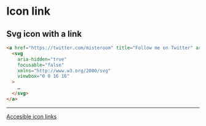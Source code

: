 # Icon link

## Svg icon with a link

```html
<a href="https://twitter.com/misteroom" title="Follow me on Twitter" aria-label="Follow me on Twitter">
  <svg
    aria-hidden="true"
    focusable="false"
    xmlns="http://www.w3.org/2000/svg"
    viewbox="0 0 16 16"
  >
    …
  </svg>
</a>
```

---

[Accesible icon links](https://hugogiraudel.com/2020/12/10/accessible-icon-links/)
